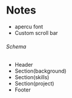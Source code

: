 # Notes

 - apercu font
 - Custom scroll bar

###### Schema
- Header
- Section(background)
- Section(skills)
- Section(project)
- Footer
  